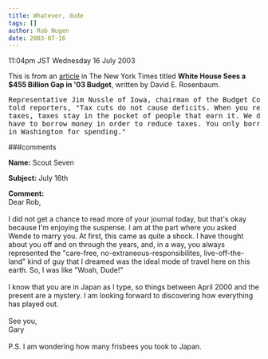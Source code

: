 ```yaml
---
title: Whatever, dude
tags: []
author: Rob Nugen
date: 2003-07-16
---
```


<p class=date>11:04pm JST Wednesday 16 July 2003</p>

<p>This is from an <a
href="https://www.nytimes.com/2003/07/16/politics/16BUDG.html">article</a>
in The New York Times titled <b>White House Sees a $455 Billion Gap in
'03 Budget</b>, written by David E. Rosenbaum.</p>

<pre>
Representative Jim Nussle of Iowa, chairman of the Budget Committee
told reporters, "Tax cuts do not cause deficits. When you reduce
taxes, taxes stay in the pocket of people that earn it. We do not
have to borrow money in order to reduce taxes. You only borrow money
in Washington for spending."
</pre>

###comments

<p><b>Name:</b> Scout Seven

<p><b>Subject:</b> July 16th

<p><b>Comment:</b>
<br>Dear Rob,<br>
<br>
I did not get a chance to read more of your journal today, but that's okay because I'm enjoying the suspense.  I am at the part where you asked Wende to marry you.  At first, this came as quite a shock. I have thought about you off and on through the years, and, in a way, you always represented the "care-free, no-extraneous-responsibilites, live-off-the-land" kind of guy that I dreamed was the ideal mode of travel here on this earth.  So, I was like "Woah, Dude!"<br>
<br>
I know that you are in Japan as I type, so things between April 2000 and the present are a mystery. I am looking forward to discovering how everything has played out.<br>
<br>
See you,<br>
Gary <br>
<br>
P.S. I am wondering how many frisbees you took to Japan.<br>
<br>
   

